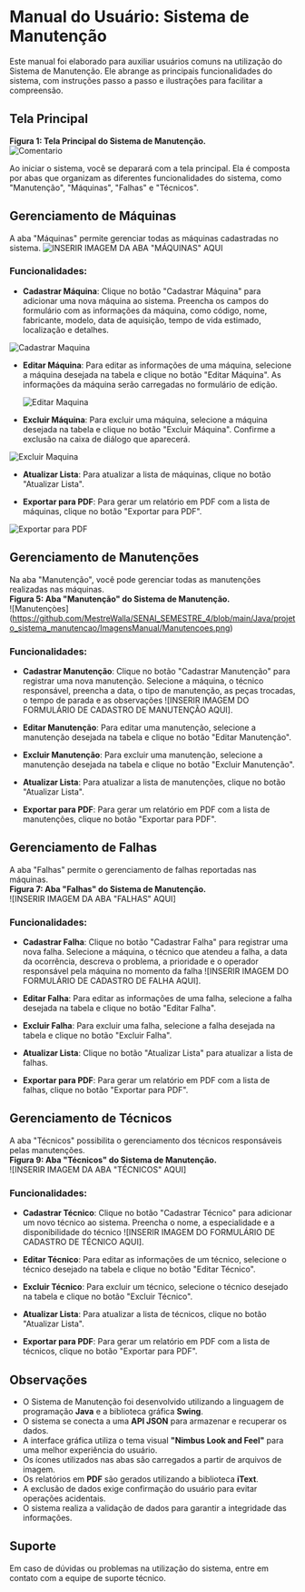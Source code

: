 # Manual do Usuário: Sistema de Manutenção

Este manual foi elaborado para auxiliar usuários comuns na utilização do Sistema de Manutenção. Ele abrange as principais funcionalidades do sistema, com instruções passo a passo e ilustrações para facilitar a compreensão.

## Tela Principal

**Figura 1: Tela Principal do Sistema de Manutenção.**  
![Comentario](https://github.com/MestreWalla/SENAI_SEMESTRE_4/blob/main/Java/projeto_sistema_manutencao/ImagensManual/Manutencoes.png)

Ao iniciar o sistema, você se deparará com a tela principal. Ela é composta por abas que organizam as diferentes funcionalidades do sistema, como "Manutenção", "Máquinas", "Falhas" e "Técnicos".

## Gerenciamento de Máquinas

A aba "Máquinas" permite gerenciar todas as máquinas cadastradas no sistema.
 ![INSERIR IMAGEM DA ABA "MÁQUINAS" AQUI](https://github.com/MestreWalla/SENAI_SEMESTRE_4/blob/main/Java/projeto_sistema_manutencao/ImagensManual/Maquinas.png) 

### Funcionalidades:

- **Cadastrar Máquina**: Clique no botão "Cadastrar Máquina" para adicionar uma nova máquina ao sistema. Preencha os campos do formulário com as informações da máquina, como código, nome, fabricante, modelo, data de aquisição, tempo de vida estimado, localização e detalhes.

![Cadastrar Maquina](https://github.com/MestreWalla/SENAI_SEMESTRE_4/blob/main/Java/projeto_sistema_manutencao/ImagensManual/CadastroMaquina.png)
  
- **Editar Máquina**: Para editar as informações de uma máquina, selecione a máquina desejada na tabela e clique no botão "Editar Máquina". As informações da máquina serão carregadas no formulário de edição.

  ![Editar Maquina](https://github.com/MestreWalla/SENAI_SEMESTRE_4/blob/main/Java/projeto_sistema_manutencao/ImagensManual/EditarMaquina.png)
  
- **Excluir Máquina**: Para excluir uma máquina, selecione a máquina desejada na tabela e clique no botão "Excluir Máquina". Confirme a exclusão na caixa de diálogo que aparecerá.

![Excluir Maquina](https://github.com/MestreWalla/SENAI_SEMESTRE_4/blob/main/Java/projeto_sistema_manutencao/ImagensManual/ExcluirMaquina.png)
  
- **Atualizar Lista**: Para atualizar a lista de máquinas, clique no botão "Atualizar Lista".
  
- **Exportar para PDF**: Para gerar um relatório em PDF com a lista de máquinas, clique no botão "Exportar para PDF".

![Exportar para PDF](https://github.com/MestreWalla/SENAI_SEMESTRE_4/blob/main/Java/projeto_sistema_manutencao/ImagensManual/ExportarPDF.png)

## Gerenciamento de Manutenções

Na aba "Manutenção", você pode gerenciar todas as manutenções realizadas nas máquinas.  
**Figura 5: Aba "Manutenção" do Sistema de Manutenção.**  
![Manutençòes] (https://github.com/MestreWalla/SENAI_SEMESTRE_4/blob/main/Java/projeto_sistema_manutencao/ImagensManual/Manutencoes.png)

### Funcionalidades:

- **Cadastrar Manutenção**: Clique no botão "Cadastrar Manutenção" para registrar uma nova manutenção. Selecione a máquina, o técnico responsável, preencha a data, o tipo de manutenção, as peças trocadas, o tempo de parada e as observações ![INSERIR IMAGEM DO FORMULÁRIO DE CADASTRO DE MANUTENÇÃO AQUI].
  
- **Editar Manutenção**: Para editar uma manutenção, selecione a manutenção desejada na tabela e clique no botão "Editar Manutenção".
  
- **Excluir Manutenção**: Para excluir uma manutenção, selecione a manutenção desejada na tabela e clique no botão "Excluir Manutenção".
  
- **Atualizar Lista**: Para atualizar a lista de manutenções, clique no botão "Atualizar Lista".
  
- **Exportar para PDF**: Para gerar um relatório em PDF com a lista de manutenções, clique no botão "Exportar para PDF".

## Gerenciamento de Falhas

A aba "Falhas" permite o gerenciamento de falhas reportadas nas máquinas.  
**Figura 7: Aba "Falhas" do Sistema de Manutenção.**  
![INSERIR IMAGEM DA ABA "FALHAS" AQUI]

### Funcionalidades:

- **Cadastrar Falha**: Clique no botão "Cadastrar Falha" para registrar uma nova falha. Selecione a máquina, o técnico que atendeu a falha, a data da ocorrência, descreva o problema, a prioridade e o operador responsável pela máquina no momento da falha ![INSERIR IMAGEM DO FORMULÁRIO DE CADASTRO DE FALHA AQUI].
  
- **Editar Falha**: Para editar as informações de uma falha, selecione a falha desejada na tabela e clique no botão "Editar Falha".
  
- **Excluir Falha**: Para excluir uma falha, selecione a falha desejada na tabela e clique no botão "Excluir Falha".
  
- **Atualizar Lista**: Clique no botão "Atualizar Lista" para atualizar a lista de falhas.
  
- **Exportar para PDF**: Para gerar um relatório em PDF com a lista de falhas, clique no botão "Exportar para PDF".

## Gerenciamento de Técnicos

A aba "Técnicos" possibilita o gerenciamento dos técnicos responsáveis pelas manutenções.  
**Figura 9: Aba "Técnicos" do Sistema de Manutenção.**  
![INSERIR IMAGEM DA ABA "TÉCNICOS" AQUI]

### Funcionalidades:

- **Cadastrar Técnico**: Clique no botão "Cadastrar Técnico" para adicionar um novo técnico ao sistema. Preencha o nome, a especialidade e a disponibilidade do técnico ![INSERIR IMAGEM DO FORMULÁRIO DE CADASTRO DE TÉCNICO AQUI].
  
- **Editar Técnico**: Para editar as informações de um técnico, selecione o técnico desejado na tabela e clique no botão "Editar Técnico".
  
- **Excluir Técnico**: Para excluir um técnico, selecione o técnico desejado na tabela e clique no botão "Excluir Técnico".
  
- **Atualizar Lista**: Para atualizar a lista de técnicos, clique no botão "Atualizar Lista".
  
- **Exportar para PDF**: Para gerar um relatório em PDF com a lista de técnicos, clique no botão "Exportar para PDF".

## Observações

- O Sistema de Manutenção foi desenvolvido utilizando a linguagem de programação **Java** e a biblioteca gráfica **Swing**.
- O sistema se conecta a uma **API JSON** para armazenar e recuperar os dados.
- A interface gráfica utiliza o tema visual **"Nimbus Look and Feel"** para uma melhor experiência do usuário.
- Os ícones utilizados nas abas são carregados a partir de arquivos de imagem.
- Os relatórios em **PDF** são gerados utilizando a biblioteca **iText**.
- A exclusão de dados exige confirmação do usuário para evitar operações acidentais.
- O sistema realiza a validação de dados para garantir a integridade das informações.

## Suporte

Em caso de dúvidas ou problemas na utilização do sistema, entre em contato com a equipe de suporte técnico.
